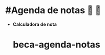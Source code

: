 # #Agenda de notas :bookmark_tabs: :green_heart:

- **Calculadora de nota**  

  # beca-agenda-notas

